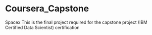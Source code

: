 # Coursera_Capstone
Spacex
This is the final project required for the capstone project (IBM Certified Data Scientist) certification
